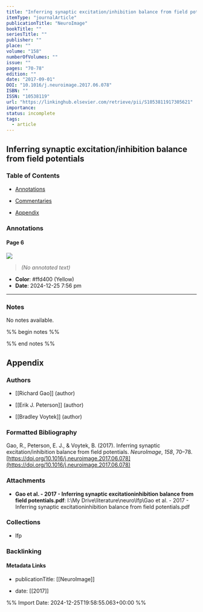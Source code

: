 ```yaml
---
title: "Inferring synaptic excitation/inhibition balance from field potentials"
itemType: "journalArticle"
publicationTitle: "NeuroImage"
bookTitle: ""
seriesTitle: ""
publisher: ""
place: ""
volume: "158"
numberOfVolumes: ""
issue: ""
pages: "70-78"
edition: ""
date: "2017-09-01"
DOI: "10.1016/j.neuroimage.2017.06.078"
ISBN: ""
ISSN: "10538119"
url: "https://linkinghub.elsevier.com/retrieve/pii/S1053811917305621"
importance: 
status: incomplete
tags:
  - article
---
```


## Inferring synaptic excitation/inhibition balance from field potentials

### Table of Contents

- [Annotations](#annotations)

+ [Commentaries](#commentaries)

- [Appendix](#appendix)

### Annotations




#### Page 6




![](<0 - Supplementary/images/gaoInferringSynapticExcitation2017.md/image-6-x82-y87.png>)



> *(No annotated text)*




- **Color**: #ffd400 (Yellow)
- **Date**: 2024-12-25 7:56 pm

---





### Notes


No notes available.


%% begin notes %%

<!-- Write your personal notes here -->

%% end notes %%

## Appendix

### Authors


- [[Richard Gao]] (author)

- [[Erik J. Peterson]] (author)

- [[Bradley Voytek]] (author)




### Formatted Bibliography

Gao, R., Peterson, E. J., & Voytek, B. (2017). Inferring synaptic excitation/inhibition balance from field potentials. _NeuroImage_, _158_, 70–78. [https://doi.org/10.1016/j.neuroimage.2017.06.078](https://doi.org/10.1016/j.neuroimage.2017.06.078)




### Attachments


- **Gao et al. - 2017 - Inferring synaptic excitationinhibition balance from field potentials.pdf**: I:\My Drive\literature\neuro\lfp\Gao et al. - 2017 - Inferring synaptic excitationinhibition balance from field potentials.pdf




### Collections


- lfp





### Backlinking


#### Metadata Links


- publicationTitle: [[NeuroImage]]




- date: [[2017]]





<!-- Any additional notes or comments -->


%% Import Date: 2024-12-25T19:58:55.063+00:00 %%

